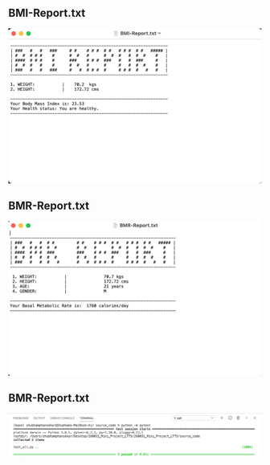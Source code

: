 
## BMI-Report.txt
![screen](https://github.com/shubh-77/260031_Mini_Project_LTTS/blob/main/screenshots/BMI-report.png)

## BMR-Report.txt
![screen](https://github.com/shubh-77/260031_Mini_Project_LTTS/blob/main/screenshots/BMR-report.png)

## BMR-Report.txt
![screen](https://github.com/shubh-77/260031_Mini_Project_LTTS/blob/main/screenshots/pytest.png)
